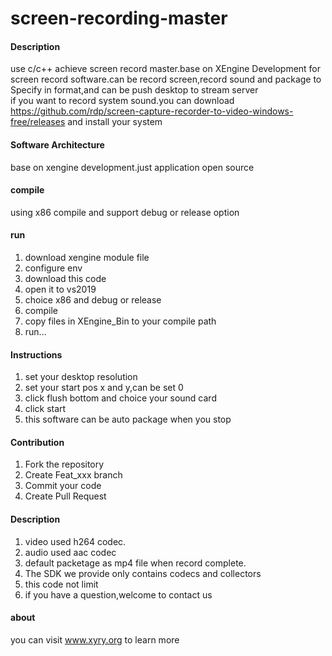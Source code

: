 # screen-recording-master

#### Description
use c/c++ achieve screen record master.base on XEngine Development for screen record software.can be record screen,record sound and package to Specify in format,and can be push desktop to stream server  
if you want to record system sound.you can download https://github.com/rdp/screen-capture-recorder-to-video-windows-free/releases and install your system

#### Software Architecture
base on xengine development.just application open source

#### compile

using x86 compile and support debug or release option

#### run

1.  download xengine module file 
2.  configure env 
3.  download this code
4.  open it to vs2019
5.  choice x86 and debug or release
6.  compile
7.  copy files in XEngine_Bin to your compile path
8.  run...

#### Instructions

1. set your desktop resolution
2. set your start pos x and y,can be set 0
3. click flush bottom and choice your sound card
4. click start
5. this software can be auto package when you stop

#### Contribution

1.  Fork the repository
2.  Create Feat_xxx branch
3.  Commit your code
4.  Create Pull Request


#### Description

1.  video used h264 codec.
2.  audio used aac codec
3.  default packetage as mp4 file when record complete.
4.  The SDK we provide only contains codecs and collectors
5.  this code not limit
6.  if you have a question,welcome to contact us

#### about
you can visit www.xyry.org to learn more
